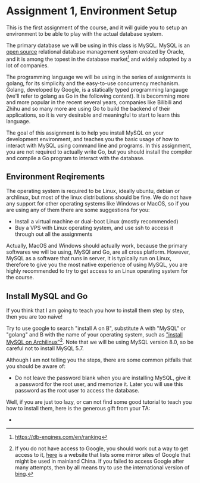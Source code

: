 # Assignment 1, Environment Setup

This is the first assignment of the course, and it will guide you to setup an environment to be able to play with the actual database system.

The primary database we will be using in this class is MySQL. MySQL is an [open source](https://github.com/mysql/mysql-server) relational database management system created by Oracle, and it is among the topest in the database market[^1] and widely adopted by a lot of companies.

The programming language we will be using in the series of assignments is golang, for its simplicity and the easy-to-use concurrency mechanism. Golang, developed by Google, is a statically typed programming langauge (we'll refer to golang as Go in the following content). It is becomming more and more popular in the recent several years, companies like Bilibili and Zhihu and so many more are using Go to build the backend of their applications, so it is very desirable and meaningful to start to learn this language.

The goal of this assignment is to help you install MySQL on your development environment, and teaches you the basic usage of how to interact with MySQL using command line and programs. In this assignment, you are not required to actually write Go, but you should install the compiler and compile a Go program to interact with the database.

## Environment Reqirements

The operating system is required to be Linux, ideally ubuntu, debian or archlinux, but most of the linux distributions should be fine. We do not have any support for other operating systems like Windows or MacOS, so if you are using any of them there are some suggestions for you:

* Install a virtual machine or dual-boot Linux (mostly recommended)
* Buy a VPS with Linux operating system, and use ssh to access it through out all the assignments

Actually, MacOS and Windows should actually work, because the primary softwares we will be using, MySQl and Go, are all cross platform. However, MySQL as a software that runs in server, it is typically run on Linux, therefore to give you the most native experience of using MySQL, you are highly recommended to try to get access to an Linux operating system for the course.

## Install MySQL and Go

If you think that I am going to teach you how to install them step by step, then you are too naive!

Try to use google to search "install A on B", substitute A with "MySQL" or "golang" and B with the name of your operating system, such as ["install MySQL on Archilinux"](https://lmgtfy.com/?q=install+MySQL+on+Archilinux)[^2]. Note that we will be using MySQL version 8.0, so be careful not to install MySQL 5.7.

Although I am not telling you the steps, there are some common pitfalls that you should be aware of:

* Do not leave the password blank when you are installing MySQL, give it a password for the root user, and memorize it. Later you will use this password as the root user to access the database.

Well, if you are just too lazy, or can not find some good tutorial to teach you how to install them, here is the generous gift from your TA:

* 

[^1]: https://db-engines.com/en/ranking
[^2]: If you do not have access to Google, you should work out a way to get access to it, [here](https://www.uedbox.com/post/54776/) is a website that lists some mirror sites of Google that might be used in mainland China. If you failed to access Google after many attempts, then by all means try to use the international version of [bing](https://bing.com).
